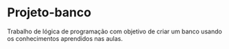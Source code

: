 # Projeto-banco
Trabalho de lógica de programação com objetivo de criar um banco usando os conhecimentos aprendidos nas aulas.
